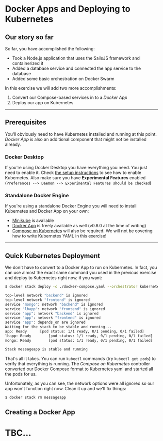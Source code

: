 # Docker Apps and Deploying to Kubernetes

## Our story so far

So far, you have accomplished the following:

* Took a Node.js application that uses the SailsJS framework and containerized it
* Added a database service and connected the app service to the database
* Added some basic orchestration on Docker Swarm

In this exercise we will add two more accomplishments:

1. Convert our Compose-based services in to a _Docker App_
2. Deploy our app on Kubernetes

---

## Prerequisites

You'll obviously need to have Kubernetes installed and running at this point. _Docker App_ is also an additional component that might not be installed already.

### Docker Desktop

If you're using Docker Desktop you have everything you need. You just need to enable it. Check [the setup instructions](0_setup.md) to see how to enable Kubernetes. Also make sure you have **Experimental Features** enabled (`Preferences --> Daemon --> Experimental Features should be checked`)

### Standalone Docker Engine

If you're using a standalone Docker Engine you will need to install Kubernetes and Docker App on your own:

* [Minikube](https://github.com/kubernetes/minikube/releases) is available
* [Docker App](https://github.com/docker/app/releases/) is freely available as well (v0.8.0 at the time of writing)
* [Compose on Kubernetes](https://github.com/docker/compose-on-kubernetes/releases) will also be required. We will not be covering how to write Kubernetes YAML in this exercise!

---

## Quick Kubernetes Deployment

We don't have to convert to a Docker App to run on Kubernetes. In fact, you can use almost the exact same command you used in the previous exercise and deploy to Kubernetes right now, if you want:

```bash
$ docker stack deploy -c ./docker-compose.yaml --orchestrator kubernetes messageapp

top-level network "backend" is ignored
top-level network "frontend" is ignored
service "mongo": network "backend" is ignored
service "lbapp": network "frontend" is ignored
service "app": network "backend" is ignored
service "app": network "frontend" is ignored
service "app": depends_on are ignored
Waiting for the stack to be stable and running...
app: Ready		[pod status: 1/1 ready, 0/1 pending, 0/1 failed]
lbapp: Ready		[pod status: 1/1 ready, 0/1 pending, 0/1 failed]
mongo: Ready		[pod status: 1/1 ready, 0/1 pending, 0/1 failed]

Stack messageapp is stable and running
```

That's all it takes. You can run `kubectl` commands (try `kubectl get pods`) to verify that everything is running. The _Compose on Kubernetes_ controller converted our Docker Compose format to Kubernetes yaml and started all the pods for us.

Unfortunately, as you can see, the network options were all ignored so our app won't function right now. Clean it up and we'll fix things:

```
$ docker stack rm messageapp
```

## Creating a Docker App

# TBC...
